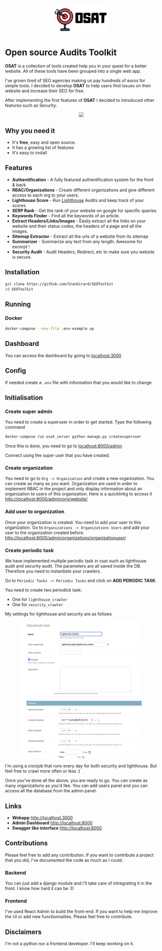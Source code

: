 <p align="center"><img src="./docs/images/OSAT.png" width="180px" /></p>


# Open source Audits Toolkit

**OSAT** is a collection of tools created help you in your quest for a better website. All of these tools have been grouped into a single web app.

I've grown tired of SEO agencies making us pay hundreds of euros for simple tools. I decided to develop **OSAT** to help users find issues on their website and increase their SEO for free. 

After implementing the first features of **OSAT** I decided to introduced other features such as Security.

<p align="center"><img src="./docs/images/osat-demo.gif" width="700px" /></p>

## Why you need it


- It's **free**, easy and open source. 
- It has a growing list of features
- It's easy to install

## Features

- **Authentification** - A fully featured authentification system for the front & back
- **RBAC/Organizations** - Create different organizations and give different access to each org to your users.
- **Lighthouse Score** -  Run [Lighthouse](https://developers.google.com/web/tools/lighthouse) Audits and keep track of your scores
- **SERP Rank** - Get the rank of your website on google for specific queries
- **Keywords Finder** - Find all the keywords of an article.
- **Extract Headers/Links/Images** - Easily extract all the links on your website and their status codes, the headers of a page and all the images.
- **Sitemap Extractor** - Extract all the urls of a website from its sitemap
- **Summarizer** - Summarize any text from any length. Awesome for excerpt ! 
- **Security Audit** - Audit Headers, Redirect, etc to make sure you website is secure.



## Installation


```Bash
git clone https://github.com/StanGirard/SEOToolkit
cd SEOToolkit
```
## Running

### Docker
```Bash
docker-compose --env-file .env-example up
```
## Dashboard

You can access the dashboard by going to [localhost:3000](http://localhost:3000)

## Config

If needed create a `.env` file with information that you would like to change

## Initialisation

### Create super admin
You need to create a superuser in order to get started. Type the following command

```Bash
docker-compose run osat_server python manage.py createsuperuser
```

Once this is done, you need to go to [localhost:8000/admin](http://localhost:8000/admin)

Connect using the super user that you have created.

### Create organization

You need to go to `Org -> Organization` and create a new organization. You can create as many as you want. Organization are used in order to implement RBAC in the project and only display information about an organization to users of this organization. Here is a quicklinkg to access it [http://localhost:8000/admin/org/website/](http://localhost:8000/admin/org/website/)


### Add user to organization

Once your organization is created. You need to add your user to this organization. 
Go to `Organizations -> Organizations Users` and add your user to the organization created before. [http://localhost:8000/admin/organizations/organizationuser/](http://localhost:8000/admin/organizations/organizationuser/)

### Create periodic task

We have implemented multiple periodic task in osat such as lighthouse audit and security audit. 
The parameters are all saved inside the DB. Therefore you need to instantiate your crawlers.

Go to `Periodic Tasks -> Periodic Tasks` and click on **ADD PERIODIC TASK**.

You need to create two periodick task:
- One for `lighthouse_crawler`
- One for `security_crawler` 

My settings for lighthouse and security are as follows

<p align="center"><img src="./docs/images/lighthouse-crawler.png" width="400px" /></p>

I'm using a cronjob that runs every day for both security and lighthouse. But feel free to crawl more often or less :)

Once you've done all the above, you are ready to go.
You can create as many organizations as you'd like. You can add users panel and you can access all the database from the admin panel.

## Links

- **Webapp** [http://localhost:3000](http://localhost:3000)
- **Admin Dashboard** [http://localhost:8000](http://localhost:8000/admin)
- **Swagger like interface** [http://localhost:8000](http://localhost:8000)


## Contributions

Please feel free to add any contribution.
If you want to contribute a project that you did, I've documented the code as much as I could.

### Backend 
You can just add a django module and I'll take care of intregrating it in the front. I know how hard it can be :D

### Frontend
I've used React Admin to build the front-end. If you want to help me improve the UI or add new functionnalites. Please feel free to contribute.


## Disclaimers

I'm not a python nor a frontend developer.
I'll keep working on it.











